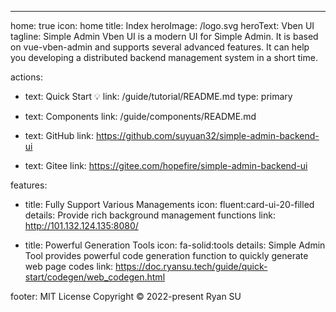 ---

home: true
icon: home
title: Index
heroImage: /logo.svg
heroText: Vben UI
tagline: Simple Admin Vben UI is a modern UI for Simple Admin. It is based on vue-vben-admin and supports several advanced features. It can help you developing a distributed backend management system in a short time.

actions:

- text: Quick Start 💡
  link: /guide/tutorial/README.md
  type: primary

- text: Components
  link: /guide/components/README.md

- text: GitHub
  link: https://github.com/suyuan32/simple-admin-backend-ui

- text: Gitee
  link: https://gitee.com/hopefire/simple-admin-backend-ui

features:

- title: Fully Support Various Managements
  icon: fluent:card-ui-20-filled
  details: Provide rich background management functions
  link: http://101.132.124.135:8080/

- title: Powerful Generation Tools
  icon: fa-solid:tools
  details: Simple Admin Tool provides powerful code generation function to quickly generate web page codes
  link: https://doc.ryansu.tech/guide/quick-start/codegen/web_codegen.html

footer: MIT License Copyright © 2022-present Ryan SU
